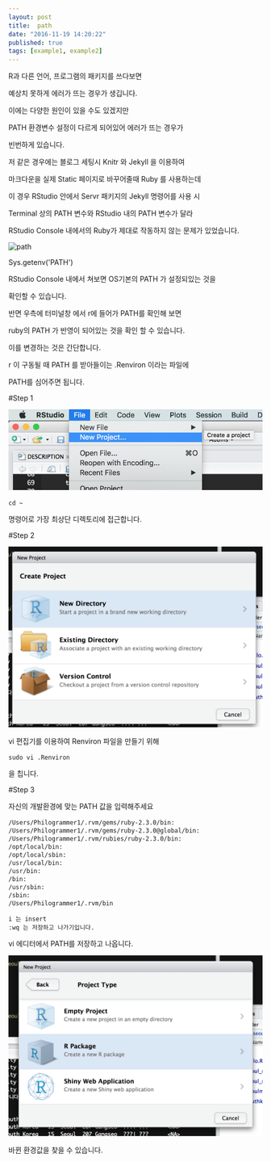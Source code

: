 ```yaml
---
layout: post
title:  path
date: "2016-11-19 14:20:22"
published: true
tags: [example1, example2]
---
```


R과 다른 언어, 프로그램의 패키지를 쓰다보면 

예상치 못하게 에러가 뜨는 경우가 생깁니다.

이에는 다양한 원인이 있을 수도 있겠지만 

PATH 환경변수 설정이 다르게 되어있어 에러가 뜨는 경우가 

빈번하게 있습니다.

저 같은 경우에는 블로그 세팅시 Knitr 와 Jekyll 을 이용하여

마크다운을 실제 Static 페이지로 바꾸어줄때 Ruby 를 사용하는데 

이 경우 RStudio 안에서 Servr 패키지의 Jekyll 명령어를 사용 시 

Terminal 상의 PATH 변수와 RStudio 내의 PATH 변수가 달라 

RStudio Console 내에서의 Ruby가 제대로 작동하지 않는 문제가 있었습니다.

![path](./path.png)

Sys.getenv('PATH')

RStudio Console 내에서 쳐보면 OS기본의 PATH 가 설정되있는 것을 

확인할 수 있습니다.

반면 우측에 터미널창 에서 r에 들어가 PATH를 확인해 보면 

ruby의 PATH 가 반영이 되어있는 것을 확인 할 수 있습니다.

이를 변경하는 것은 간단합니다.

r 이 구동될 때 PATH 를 받아들이는 .Renviron 이라는 파일에 

PATH를 심어주면 됩니다.

#Step 1

![path](./1.png)

```
cd ~ 
```

명령어로 가장 최상단 디렉토리에 접근합니다.

#Step 2

![path](./2.png)

vi 편집기를 이용하여 Renviron 파일을 만들기 위해 

```
sudo vi .Renviron 
```

을 칩니다.

#Step 3

자신의 개발환경에 맞는 PATH 값을 입력해주세요 

```
/Users/Philogrammer1/.rvm/gems/ruby-2.3.0/bin:
/Users/Philogrammer1/.rvm/gems/ruby-2.3.0@global/bin:
/Users/Philogrammer1/.rvm/rubies/ruby-2.3.0/bin:
/opt/local/bin:
/opt/local/sbin:
/usr/local/bin:
/usr/bin:
/bin:
/usr/sbin:
/sbin:
/Users/Philogrammer1/.rvm/bin
```

```
i 는 insert
:wq 는 저장하고 나가기입니다.
```

vi 에디터에서 PATH를 저장하고 나옵니다.


![path](./3.png)

바뀐 환경값을 찾을 수 있습니다.


